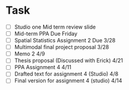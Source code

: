 # Task

- [ ] Studio one Mid term review slide
- [ ] Mid-term PPA Due Friday
- [ ] Spatial Statistics Assignment 2 Due 3/28
- [ ] Multimodal final project proposal 3/28
- [ ] Memo 2 4/9
- [ ] Thesis proposal (Discussed with Erick) 4/21
- [ ] PPA Assignment 4 4/11
- [ ] Drafted text for assignment 4 (Studio) 4/8
- [ ] Final version for assignment 4 (studio) 4/14
